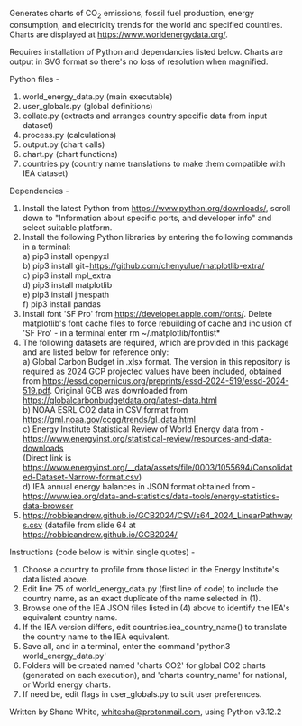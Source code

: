 Generates charts of CO<sub>2</sub> emissions, fossil fuel production, energy consumption, and electricity trends for the world and specified countires. Charts are displayed at https://www.worldenergydata.org/.

Requires installation of Python and dependancies listed below. Charts are output in SVG format so there's no loss of resolution when magnified.

Python files -
1. world_energy_data.py (main executable)
2. user_globals.py (global definitions)
3. collate.py (extracts and arranges country specific data from input dataset)
4. process.py (calculations)
5. output.py (chart calls)
6. chart.py (chart functions)
7. countries.py (country name translations to make them compatible with IEA dataset)

Dependencies -
1. Install the latest Python from https://www.python.org/downloads/, scroll down to "Information about specific ports, 
and developer info" and select suitable platform.
2. Install the following Python libraries by entering the following commands in a terminal: <br>
a) pip3 install openpyxl<br>
b) pip3 install git+https://github.com/chenyulue/matplotlib-extra/<br>
c) pip3 install mpl_extra<br>
d) pip3 install matplotlib<br>
e) pip3 install jmespath<br>
f) pip3 install pandas<br>
3. Install font 'SF Pro' from  https://developer.apple.com/fonts/. Delete matplotlib's font cache files to force
rebuilding of cache and inclusion of 'SF Pro' - in a terminal enter rm ~/.matplotlib/fontlist*
4. The following datasets are required, which are provided in this package and are listed below for reference only:<br>
a) Global Carbon Budget in .xlsx format. The version in this repository is required as 2024 GCP projected values have 
been included, obtained from https://essd.copernicus.org/preprints/essd-2024-519/essd-2024-519.pdf. Original GCB was
downloaded from https://globalcarbonbudgetdata.org/latest-data.html<br>
b) NOAA ESRL CO2 data in CSV format from https://gml.noaa.gov/ccgg/trends/gl_data.html<br>
c) Energy Institute Statistical Review of World Energy data from -<br>
https://www.energyinst.org/statistical-review/resources-and-data-downloads<br>
(Direct link is https://www.energyinst.org/__data/assets/file/0003/1055694/Consolidated-Dataset-Narrow-format.csv)<br>
d) IEA annual energy balances in JSON format obtained from -<br>
   https://www.iea.org/data-and-statistics/data-tools/energy-statistics-data-browser<br>
5. https://robbieandrew.github.io/GCB2024/CSV/s64_2024_LinearPathways.csv (datafile from slide 64 at<br>
https://robbieandrew.github.io/GCB2024/

Instructions (code below is within single quotes) -
1. Choose a country to profile from those listed in the Energy Institute's data listed above.
2. Edit line 75 of world_energy_data.py (first line of code) to include the country name,
as an exact duplicate of the name selected in (1).
3. Browse one of the IEA JSON files listed in (4) above to identify the IEA's equivalent country name.
4. If the IEA version differs, edit countries.iea_country_name() to translate the country name to the 
IEA equivalent.
5. Save all, and in a terminal, enter the command 'python3 world_energy_data.py'
6. Folders will be created named 'charts CO2' for global CO2 charts (generated on each execution), and 
'charts country_name' for national, or World energy charts.
7. If need be, edit flags in user_globals.py to suit user preferences.

Written by Shane White, whitesha@protonmail.com, using Python v3.12.2
